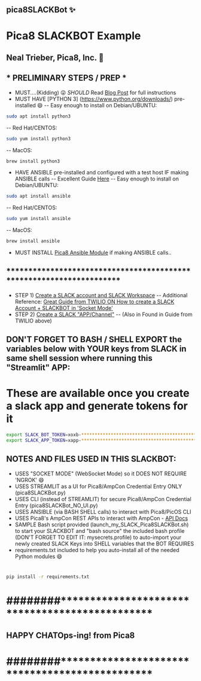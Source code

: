 ## pica8SLACKBot :sparkles:
# Pica8 SLACKBOT Example
## Neal Trieber, Pica8, Inc. :wave:
## * PRELIMINARY STEPS / PREP * ######################
- MUST....(Kidding) :stuck_out_tongue_winking_eye: *SHOULD* Read [Blog Post](link) for full instructions
- MUST HAVE [PYTHON 3] (https://www.python.org/downloads/) pre-installed :smile:
-- Easy enough to install on Debian/UBUNTU:
```bash
sudo apt install python3
```
-- Red Hat/CENTOS:
```bash
sudo yum install python3
```
-- MacOS:
```bash
brew install python3
```

- HAVE ANSIBLE pre-installed and configured with a test host IF making ANSIBLE calls
-- Excellent Guide [Here](https://docs.ansible.com/ansible/latest/installation_guide/intro_installation.html)
-- Easy enough to install on Debian/UBUNTU:
```bash
sudo apt install ansible
```
-- Red Hat/CENTOS:
```bash
sudo yum install ansible
```
-- MacOS:
```bash
brew install ansible
```

- MUST INSTALL [Pica8 Ansible Module](https://github.com/pica8/Ansible/tree/main/ansible_module/v3) if making ANSIBLE calls..
## ********************************************************************
- STEP 1) [Create a SLACK account and SLACK Workspace](https://slack.com/help/articles/206845317-Create-a-Slack-workspace)
-- Additional Reference: [Great Guide from TWILIO ON How to create a SLACK Account + SLACKBOT in 'Socket Mode'](https://www.twilio.com/blog/how-to-build-a-slackbot-in-socket-mode-with-python)
- STEP 2) [Create a SLACK "APP/Channel"](https://api.slack.com/start/building/bolt-python)
-- (Also in Found in Guide from TWILIO above)
## DON'T FORGET TO BASH / SHELL EXPORT the variables below with YOUR keys from SLACK in same shell session where running this "Streamlit" APP:
# These are available once you create a slack app and generate tokens for it
```bash
export SLACK_BOT_TOKEN=xoxb-*******************************************************
export SLACK_APP_TOKEN=xapp-*******************************************************
```
## NOTES AND FILES USED IN THIS SLACKBOT: 
- USES "SOCKET MODE" (WebSocket Mode) so it DOES NOT REQUIRE 'NGROK' :smile:
- USES STREAMLIT as a UI for Pica8/AmpCon Credential Entry ONLY (pica8SLACKBot.py)
- USES CLI (instead of STREAMLIT) for secure Pica8/AmpCon Credential Entry (pica8SLACKBot_NO_UI.py)
- USES ANSIBLE (via BASH SHELL calls) to interact with Pica8/PicOS CLI
- USES Pica8's AmpCon REST APIs to interact with AmpCon - [API Docs](https://docs.pica8.com/display/ampcon/AmpCon+API+document)
- SAMPLE Bash script provided (launch_my_SLACK_Pica8SLACKBot.sh) to start your SLACKBOT and "bash source" the included bash profile (DON'T FORGET TO EDIT IT: mysecrets.profile) to auto-import your newly created SLACK Keys into SHELL variables that the BOT REQUIRES
- requirements.txt included to help you auto-install all of the needed Python modules :smile:
#
```bash
pip install -r requirements.txt
```
# ########***********************************************
## HAPPY CHATOps-ing! from Pica8
# ########***********************************************
